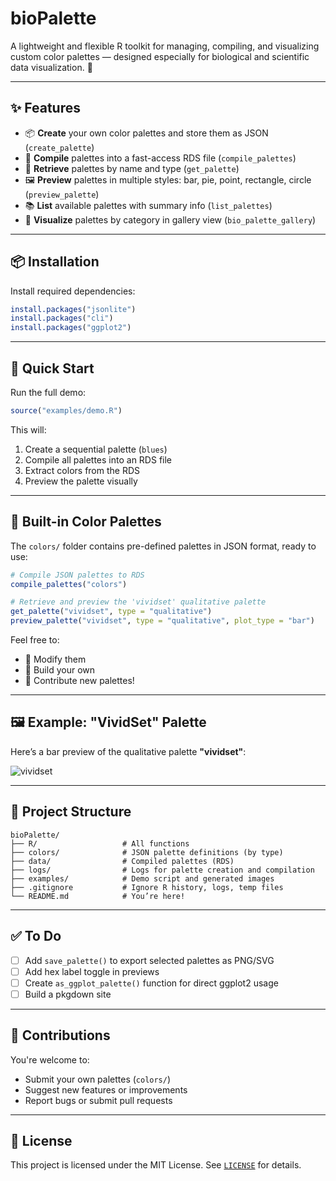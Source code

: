 # bioPalette

A lightweight and flexible R toolkit for managing, compiling, and visualizing custom color palettes — designed especially for biological and scientific data visualization. 🎨

---

## ✨ Features

- 📦 **Create** your own color palettes and store them as JSON (`create_palette`)
- 🧩 **Compile** palettes into a fast-access RDS file (`compile_palettes`)
- 🎯 **Retrieve** palettes by name and type (`get_palette`)
- 🖼️ **Preview** palettes in multiple styles: bar, pie, point, rectangle, circle (`preview_palette`)
- 📚 **List** available palettes with summary info (`list_palettes`)
- 🌈 **Visualize** palettes by category in gallery view (`bio_palette_gallery`)

---

## 📦 Installation

Install required dependencies:

```r
install.packages("jsonlite")
install.packages("cli")
install.packages("ggplot2")
```

---

## 🚀 Quick Start

Run the full demo:

```r
source("examples/demo.R")
```

This will:

1. Create a sequential palette (`blues`)
2. Compile all palettes into an RDS file
3. Extract colors from the RDS
4. Preview the palette visually

---

## 🎨 Built-in Color Palettes

The `colors/` folder contains pre-defined palettes in JSON format, ready to use:

```r
# Compile JSON palettes to RDS
compile_palettes("colors")

# Retrieve and preview the 'vividset' qualitative palette
get_palette("vividset", type = "qualitative")
preview_palette("vividset", type = "qualitative", plot_type = "bar")
```

Feel free to:

- 🔧 Modify them
- 🧪 Build your own
- 🚀 Contribute new palettes!

---

## 🖼️ Example: "VividSet" Palette

Here’s a bar preview of the qualitative palette **"vividset"**:

![vividset](output/preview/vividset_bar.png)

---

## 📁 Project Structure

```
bioPalette/
├── R/                   # All functions
├── colors/              # JSON palette definitions (by type)
├── data/                # Compiled palettes (RDS)
├── logs/                # Logs for palette creation and compilation
├── examples/            # Demo script and generated images
├── .gitignore           # Ignore R history, logs, temp files
└── README.md            # You’re here!
```

---

## ✅ To Do

- [ ] Add `save_palette()` to export selected palettes as PNG/SVG
- [ ] Add hex label toggle in previews
- [ ] Create `as_ggplot_palette()` function for direct ggplot2 usage
- [ ] Build a pkgdown site

---

## 🤝 Contributions

You're welcome to:

- Submit your own palettes (`colors/`)
- Suggest new features or improvements
- Report bugs or submit pull requests

---

## 📄 License

This project is licensed under the MIT License. See [`LICENSE`](LICENSE) for details.

```